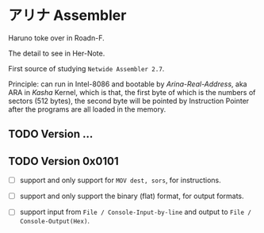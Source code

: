 # アリナ Assembler

Haruno toke over in Roadn-F.

The detail to see in Her-Note.

First source of studying `Netwide Assembler 2.7`.

Principle: can run in Intel-8086 and bootable by *Arina-Real-Address*, aka ARA in *Kasha* Kernel, which is that, the first byte of which is the numbers of sectors (512 bytes), the second byte will be pointed by Instruction Pointer after the programs are all loaded in the memory.



## TODO Version ...



## TODO Version 0x0101

- [ ] support and only support for `MOV dest, sors`, for instructions.  
- [ ] support and only support the binary (flat) format, for output formats. 
- [ ] support input from `File / Console-Input-by-line` and output to `File / Console-Output(Hex)`. 

